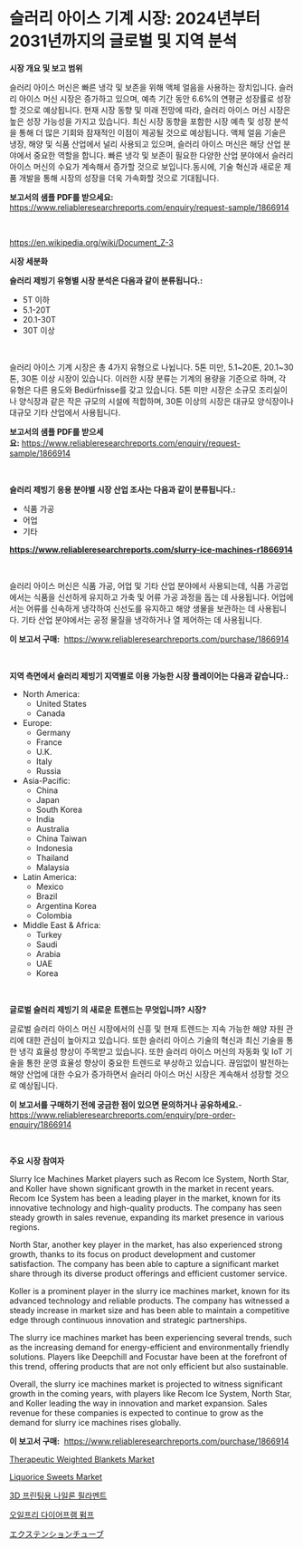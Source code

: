<p><h1>슬러리 아이스 기계 시장: 2024년부터 2031년까지의 글로벌 및 지역 분석</h1></p><p><strong>시장 개요 및 보고 범위</strong></p>
<p><p>슬러리 아이스 머신은 빠른 냉각 및 보존을 위해 액체 얼음을 사용하는 장치입니다. 슬러리 아이스 머신 시장은 증가하고 있으며, 예측 기간 동안 6.6%의 연평균 성장률로 성장할 것으로 예상됩니다. 현재 시장 동향 및 미래 전망에 따라, 슬러리 아이스 머신 시장은 높은 성장 가능성을 가지고 있습니다. 최신 시장 동향을 포함한 시장 예측 및 성장 분석을 통해 더 많은 기회와 잠재적인 이점이 제공될 것으로 예상됩니다. 액체 얼음 기술은 냉장, 해양 및 식품 산업에서 널리 사용되고 있으며, 슬러리 아이스 머신은 해당 산업 분야에서 중요한 역할을 합니다. 빠른 냉각 및 보존이 필요한 다양한 산업 분야에서 슬러리 아이스 머신의 수요가 계속해서 증가할 것으로 보입니다.동시에, 기술 혁신과 새로운 제품 개발을 통해 시장의 성장을 더욱 가속화할 것으로 기대됩니다.</p></p>
<p><strong>보고서의 샘플 PDF를 받으세요:</strong> <a href="https://www.reliableresearchreports.com/enquiry/request-sample/1866914">https://www.reliableresearchreports.com/enquiry/request-sample/1866914</a></p>
<p>&nbsp;</p>
<p><a href="https://en.wikipedia.org/wiki/Document_Z-3">https://en.wikipedia.org/wiki/Document_Z-3</a></p>
<p><strong>시장 세분화</strong></p>
<p><strong>슬러리 제빙기 유형별 시장 분석은 다음과 같이 분류됩니다.:</strong></p>
<p><ul><li>5T 이하</li><li>5.1-20T</li><li>20.1-30T</li><li>30T 이상</li></ul></p>
<p>&nbsp;</p>
<p><p>슬러리 아이스 기계 시장은 총 4가지 유형으로 나뉩니다. 5톤 미만, 5.1~20톤, 20.1~30톤, 30톤 이상 시장이 있습니다. 이러한 시장 분류는 기계의 용량을 기준으로 하며, 각 유형은 다른 용도와 Bedürfnisse를 갖고 있습니다. 5톤 미만 시장은 소규모 조리실이나 양식장과 같은 작은 규모의 시설에 적합하며, 30톤 이상의 시장은 대규모 양식장이나 대규모 기타 산업에서 사용됩니다.</p></p>
<p><strong>보고서의 샘플 PDF를 받으세요:</strong>&nbsp;<a href="https://www.reliableresearchreports.com/enquiry/request-sample/1866914">https://www.reliableresearchreports.com/enquiry/request-sample/1866914</a></p>
<p>&nbsp;</p>
<p><strong> 슬러리 제빙기 응용 분야별 시장 산업 조사는 다음과 같이 분류됩니다.:</strong></p>
<p><ul><li>식품 가공</li><li>어업</li><li>기타</li></ul></p>
<p><strong><a href="https://www.reliableresearchreports.com/slurry-ice-machines-r1866914">https://www.reliableresearchreports.com/slurry-ice-machines-r1866914</a></strong></p>
<p>&nbsp;</p>
<p><p>슬러리 아이스 머신은 식품 가공, 어업 및 기타 산업 분야에서 사용되는데, 식품 가공업에서는 식품을 신선하게 유지하고 가축 및 어류 가공 과정을 돕는 데 사용됩니다. 어업에서는 어류를 신속하게 냉각하여 신선도를 유지하고 해양 생물을 보관하는 데 사용됩니다. 기타 산업 분야에서는 공정 물질을 냉각하거나 열 제어하는 데 사용됩니다.</p></p>
<p><strong>이 보고서 구매:</strong>&nbsp; <a href="https://www.reliableresearchreports.com/purchase/1866914">https://www.reliableresearchreports.com/purchase/1866914</a></p>
<p>&nbsp;</p>
<p><strong>지역 측면에서 슬러리 제빙기 지역별로 이용 가능한 시장 플레이어는 다음과 같습니다.:</strong></p>
<p><ul>
    <li>
        North America:
        <ul>
            <li>United States</li>
            <li>Canada</li>
        </ul>
    </li>
    <li>
        Europe:
        <ul>
            <li>Germany</li>
            <li>France</li>
            <li>U.K.</li>
            <li>Italy</li>
            <li>Russia</li>
        </ul>
    </li>
    <li>
        Asia-Pacific:
        <ul>
            <li>China</li>
            <li>Japan</li>
            <li>South Korea</li>
            <li>India</li>
            <li>Australia</li>
            <li>China Taiwan</li>
            <li>Indonesia</li>
            <li>Thailand</li>
            <li>Malaysia</li>
        </ul>
    </li>
    <li>
        Latin America:
        <ul>
            <li>Mexico</li>
            <li>Brazil</li>
            <li>Argentina Korea</li>
            <li>Colombia</li>
        </ul>
    </li>
    <li>
        Middle East & Africa:
        <ul>
            <li>Turkey</li>
            <li>Saudi</li>
            <li>Arabia</li>
            <li>UAE</li>
            <li>Korea</li>
        </ul>
    </li>
    </ul></p>
<p>&nbsp;</p>
<p><strong>글로벌 슬러리 제빙기 의 새로운 트렌드는 무엇입니까? 시장?</strong></p>
<p><p>글로벌 슬러리 아이스 머신 시장에서의 신흥 및 현재 트렌드는 지속 가능한 해양 자원 관리에 대한 관심이 높아지고 있습니다. 또한 슬러리 아이스 기술의 혁신과 최신 기술을 통한 냉각 효율성 향상이 주목받고 있습니다. 또한 슬러리 아이스 머신의 자동화 및 IoT 기술을 통한 운영 효율성 향상이 중요한 트렌드로 부상하고 있습니다. 끊임없이 발전하는 해양 산업에 대한 수요가 증가하면서 슬러리 아이스 머신 시장은 계속해서 성장할 것으로 예상됩니다.</p></p>
<p><strong>이 보고서를 구매하기 전에 궁금한 점이 있으면 문의하거나 공유하세요.</strong>- <a href="https://www.reliableresearchreports.com/enquiry/pre-order-enquiry/1866914">https://www.reliableresearchreports.com/enquiry/pre-order-enquiry/1866914</a></p>
<p>&nbsp;</p>
<p><strong>주요 시장 참여자</strong></p>
<p><p>Slurry Ice Machines Market players such as Recom Ice System, North Star, and Koller have shown significant growth in the market in recent years. Recom Ice System has been a leading player in the market, known for its innovative technology and high-quality products. The company has seen steady growth in sales revenue, expanding its market presence in various regions.</p><p>North Star, another key player in the market, has also experienced strong growth, thanks to its focus on product development and customer satisfaction. The company has been able to capture a significant market share through its diverse product offerings and efficient customer service.</p><p>Koller is a prominent player in the slurry ice machines market, known for its advanced technology and reliable products. The company has witnessed a steady increase in market size and has been able to maintain a competitive edge through continuous innovation and strategic partnerships.</p><p>The slurry ice machines market has been experiencing several trends, such as the increasing demand for energy-efficient and environmentally friendly solutions. Players like Deepchill and Focustar have been at the forefront of this trend, offering products that are not only efficient but also sustainable.</p><p>Overall, the slurry ice machines market is projected to witness significant growth in the coming years, with players like Recom Ice System, North Star, and Koller leading the way in innovation and market expansion. Sales revenue for these companies is expected to continue to grow as the demand for slurry ice machines rises globally.</p></p>
<p><strong>이 보고서 구매:</strong>&nbsp;&nbsp;<a href="https://www.reliableresearchreports.com/purchase/1866914">https://www.reliableresearchreports.com/purchase/1866914</a></p>
<p><p><a href="https://github.com/brentleyjimmiealvaradoz4l1rea/Market-Research-Report-List-3/blob/main/therapeutic-weighted-blankets-market.md">Therapeutic Weighted Blankets Market</a></p><p><a href="https://github.com/Angelnienowdseej3e45z3p8c/Market-Research-Report-List-3/blob/main/liquorice-sweets-market.md">Liquorice Sweets Market</a></p><p><a href="https://github.com/shampaakter36/Market-Research-Report-List-2/blob/main/913198841603.md">3D 프린팅용 나일론 필라멘트</a></p><p><a href="https://github.com/LuckeyCorbin/Market-Research-Report-List-2/blob/main/540535641604.md">오일프리 다이어프램 펌프</a></p><p><a href="https://github.com/RandallRunte2023/Market-Research-Report-List-2/blob/main/612725831964.md">エクステンションチューブ</a></p></p>